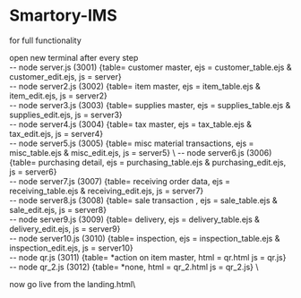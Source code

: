 # Smartory-IMS

for full functionality 

open new terminal after every step \
-- node server.js (3001)             {table= customer master, ejs = customer_table.ejs & customer_edit.ejs, js = server} \
-- node server2.js (3002)            {table= item master, ejs = item_table.ejs & item_edit.ejs, js = server2} \
-- node server3.js (3003)            {table= supplies master, ejs = supplies_table.ejs & supplies_edit.ejs, js = server3} \
-- node server4.js (3004)            {table= tax master, ejs = tax_table.ejs & tax_edit.ejs, js = server4} \
-- node server5.js (3005)            {table= misc material transactions, ejs = misc_table.ejs & misc_edit.ejs, js = server5} \ 
-- node server6.js (3006)            {table= purchasing detail, ejs = purchasing_table.ejs & purchasing_edit.ejs, js = server6} \
-- node server7.js (3007)            {table= receiving order data, ejs = receiving_table.ejs & receiving_edit.ejs, js = server7} \
-- node server8.js (3008)            {table= sale transaction , ejs = sale_table.ejs & sale_edit.ejs, js = server8} \
-- node server9.js (3009)            {table= delivery, ejs = delivery_table.ejs & delivery_edit.ejs, js = server9} \
-- node server10.js (3010)           {table= inspection, ejs = inspection_table.ejs & inspection_edit.ejs, js = server10} \
-- node qr.js (3011)                 {table= *action on item master, html = qr.html js = qr.js} \
-- node qr_2.js (3012)               {table= *none, html = qr_2.html js = qr_2.js} \

now go live from the landing.html\
